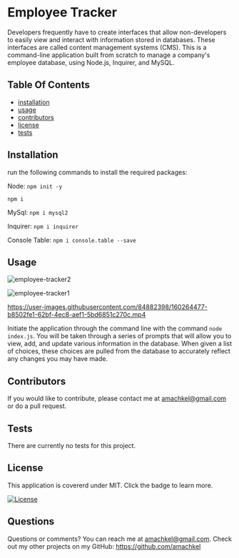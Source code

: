# Employee Tracker
Developers frequently have to create interfaces that allow non-developers to easily view and interact with information stored in databases. These interfaces are called content management systems (CMS). This is a command-line application built from scratch to manage a company's employee database, using Node.js, Inquirer, and MySQL.
## Table Of Contents 

 - [installation](#installation)
 - [usage](#usage)
 - [contributors](#contributors)
 - [license](#license)
 - [tests](#tests)

## Installation
  run the following commands to install the required packages:
  
  Node:
  ``npm init -y ``
  
  ``npm i``
   
MySql:
 ``npm i mysql2``
    
Inquirer:
``npm i inquirer``
    
Console Table:
``npm i console.table --save``

 ## Usage
 
 ![employee-tracker2](https://user-images.githubusercontent.com/84882398/160264408-1d95639f-f7bb-4774-a92f-1c4b2578f170.png)
 
 ![employee-tracker1](https://user-images.githubusercontent.com/84882398/160264415-d7be3192-4f06-48f2-bd47-7676332682ca.png)

https://user-images.githubusercontent.com/84882398/160264477-b8502fe1-62bf-4ec8-aef1-5bd6851c270c.mp4



  Initiate the application through the command line with the command ``node index.js``. You will be taken through a series of prompts that will allow you to view, add, and update various information in the database. When given a list of choices, these choices are pulled from the database to accurately reflect any changes you may have made.
## Contributors
 If you would like to contribute, please contact me at amachkel@gmail.com or do a pull request.
 
## Tests 
 There are currently no tests for this project.
 
## License
 This application is covererd under MIT. Click the badge to learn more. 

 [![License](https://img.shields.io/badge/License-MIT-yellow.svg)](https://opensource.org/licenses/MIT)
 
## Questions
 Questions or comments? You can reach me at amachkel@gmail.com. Check out my other projects on my GitHub: https://github.com/amachkel
